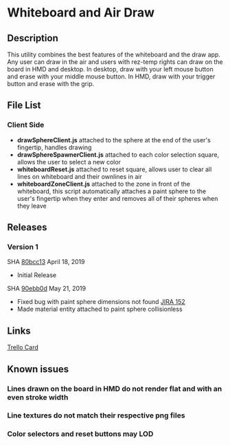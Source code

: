# Whiteboard and Air Draw

## Description
This utility combines the best features of the whiteboard and the draw app. Any user can draw in the air and users with rez-temp rights can draw on the board in HMD and desktop. In desktop, draw with your left mouse button and erase with your middle mouse button. In HMD, draw with your trigger button and erase with the grip.

## File List
### Client Side
* **drawSphereClient.js** attached to the sphere at the end of the user's fingertip, handles drawing
* **drawSphereSpawnerClient.js** attached to each color selection square, allows the user to select a new color
* **whiteboardReset.js** attached to reset square, allows user to clear all lines on whiteboard and their ownlines in air
* **whiteboardZoneClient.js** attached to the zone in front of the whiteboard, this script automatically attaches a paint sphere to the user's fingertip when they enter and removes all of their spheres when they leave

## Releases
### Version 1
SHA [80bcc13](https://github.com/highfidelity/hifi-content/commits/80bcc13)
April 18, 2019
- Initial Release

SHA [90ebb0d](https://github.com/highfidelity/hifi-content/commits/90ebb0d)
May 21, 2019
- Fixed bug with paint sphere dimensions not found [JIRA 152](https://highfidelity.atlassian.net/browse/BUGZ-152)
- Made material entity attached to paint sphere collisionless 


## Links
[Trello Card](https://trello.com/c/g06jRE4O/9-as-an-employee-i-need-to-be-able-to-write-draw-on-a-shared-surface)

## Known issues
### Lines drawn on the board in HMD do not render flat and with an even stroke width
### Line textures do not match their respective png files
### Color selectors and reset buttons may LOD



